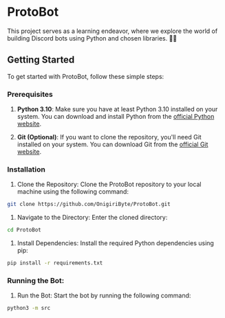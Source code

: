 # ProtoBot

This project serves as a learning endeavor, where we explore the world of building Discord bots using Python and chosen libraries. 🤖✨ 



## Getting Started

To get started with ProtoBot, follow these simple steps:

### Prerequisites

1. **Python 3.10**: Make sure you have at least Python 3.10 installed on your system. You can download and install Python from the [official Python website](https://www.python.org/downloads/).

2. **Git (Optional)**: If you want to clone the repository, you'll need Git installed on your system. You can download Git from the [official Git website](https://git-scm.com/downloads).



### Installation
1. Clone the Repository: Clone the ProtoBot repository to your local machine using the following command:
```bash
git clone https://github.com/OnigiriByte/ProtoBot.git
```
1. Navigate to the Directory: Enter the cloned directory:

```bash
cd ProtoBot
```
1. Install Dependencies: Install the required Python dependencies using pip:

```bash
pip install -r requirements.txt
```

### Running the Bot:
1. Run the Bot: Start the bot by running the following command:
```bash
python3 -m src
```


